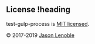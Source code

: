 ## License !heading

test-gulp-process is [MIT licensed](./LICENSE).

© 2017-2019 [Jason Lenoble](mailto:jason.lenoble@gmail.com)
